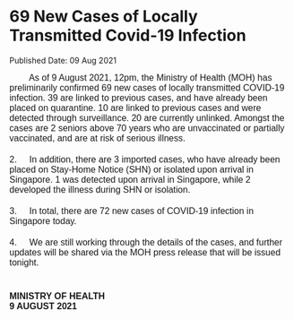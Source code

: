 <html>
    <meta http-equiv="Content-Type" content="text/html; charset=utf-8"/>
    <meta charset="utf-8"/>
    <title>69 New Cases of Locally Transmitted Covid-19 Infection</title>
    <body><h1>69 New Cases of Locally Transmitted Covid-19 Infection</h1>
    <p>Published Date: 09 Aug 2021</p> <span style="font-size: 16px;"><span style="font-family: Arial, Verdana, sans-serif; font-size: 16px;">&nbsp; &nbsp; &nbsp; &nbsp; As of 9 August 2021, 12pm, the Ministry of Health (MOH) has preliminarily confirmed 69 new cases of locally transmitted COVID-19 infection. 39 are linked to previous cases, and have already been placed on quarantine. 10 are linked to previous cases and were detected through surveillance. 20 are currently unlinked. Amongst the cases are 2 seniors above 70 years who are unvaccinated or partially vaccinated, and are at risk of serious illness.</span><br style="font-family: Arial, Verdana, sans-serif;"><br style="font-family: Arial, Verdana, sans-serif;"><span style="font-family: Arial, Verdana, sans-serif;">2.&nbsp; &nbsp; &nbsp;In addition, there are 3 imported cases, who have already been placed on Stay-Home Notice (SHN) or isolated upon arrival in Singapore. 1 was detected upon arrival in Singapore, while 2 developed the illness during SHN or isolation.</span><br style="font-family: Arial, Verdana, sans-serif;"><br style="font-family: Arial, Verdana, sans-serif;"><span style="font-family: Arial, Verdana, sans-serif;">3.&nbsp; &nbsp; &nbsp;In total, there are 72 new cases of COVID-19 infection in Singapore today.</span><br style="font-family: Arial, Verdana, sans-serif;"><br style="font-family: Arial, Verdana, sans-serif;"><span style="font-family: Arial, Verdana, sans-serif;">4.&nbsp; &nbsp; &nbsp;We are still working through the details of the cases, and further updates will be shared via the MOH press release that will be issued tonight.</span><br style="font-family: Arial, Verdana, sans-serif;"><br style="font-family: Arial, Verdana, sans-serif;"><br style="font-family: Arial, Verdana, sans-serif;"><span style="font-family: Arial, Verdana, sans-serif;"><strong>MINISTRY OF HEALTH</strong></span><strong><br style="font-size: 13px; font-family: Arial, Verdana, sans-serif;"><span style="font-family: Arial, Verdana, sans-serif;">9 AUGUST 2021</span></strong></span><br></body>
</html>